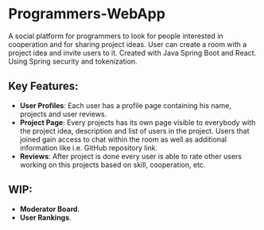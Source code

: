 # Programmers-WebApp

A social platform for programmers to look for people interested in cooperation and for sharing project ideas. User can create a room with a project idea and invite users to it.
Created with Java Spring Boot and React. Using Spring security and tokenization.

## Key Features:

- **User Profiles**: Each user has a profile page containing his name, projects and user reviews.
- **Project Page**: Every projects has its own page visible to everybody with the project idea, description and list of users in the project. Users that joined gain access to chat within the room as well as additional information like i.e. GitHub repository link.
- **Reviews**: After project is done every user is able to rate other users working on this projects based on skill, cooperation, etc.

## WIP:
- **Moderator Board**.
- **User Rankings**.
